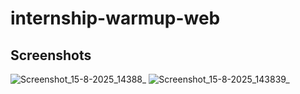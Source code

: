 # internship-warmup-web

## Screenshots

![Screenshot_15-8-2025_14388_](https://github.com/user-attachments/assets/b674eefe-6e40-4656-ac83-6381e0b1e4b9)
 ![Screenshot_15-8-2025_143839_](https://github.com/user-attachments/assets/7012fc2e-de8e-4b8c-9d72-f8b86e933180)
